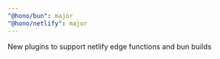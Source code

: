 ```yaml
---
"@hono/bun": major
"@hono/netlify": major
---
```


New plugins to support netlify edge functions and bun builds
